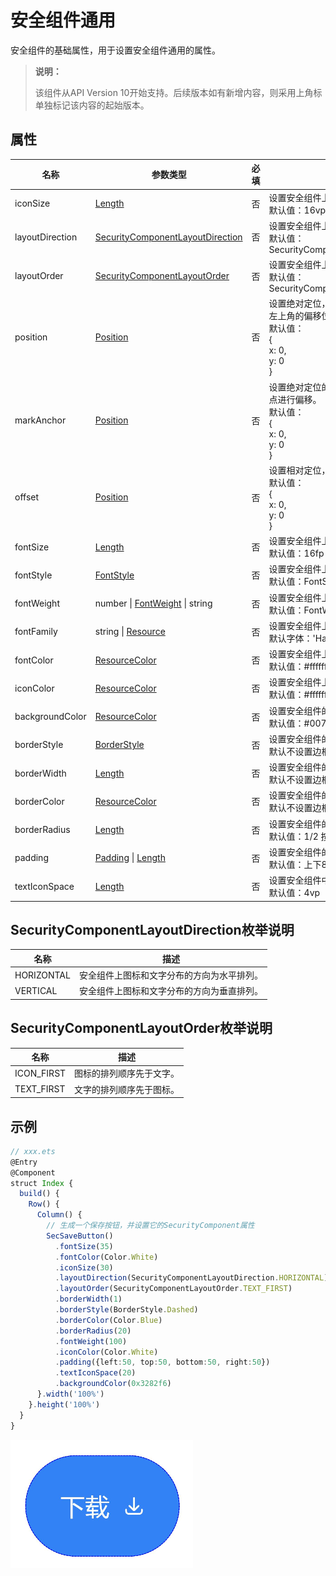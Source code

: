 # 安全组件通用

安全组件的基础属性，用于设置安全组件通用的属性。

> **说明：**
>
> 该组件从API Version 10开始支持。后续版本如有新增内容，则采用上角标单独标记该内容的起始版本。

## 属性

| 名称              | 参数类型                                     | 必填   | 描述                                       |
| --------------- | ---------------------------------------- | ---- | ---------------------------------------- |
| iconSize        | [Length](ts-types.md#length)             | 否    | 设置安全组件上图标的尺寸。<br/> 默认值：16vp              |
| layoutDirection | [SecurityComponentLayoutDirection](#securitycomponentlayoutdirection枚举说明) | 否    | 设置安全组件上图标和文字分布的方向。 <br/> 默认值：SecurityComponentLayoutDirection.HORIZONTAL |
| layoutOrder     | [SecurityComponentLayoutOrder](#securitycomponentlayoutorder枚举说明) | 否    | 设置安全组件上图标和文字分布的顺序。 <br/> 默认值：SecurityComponentLayoutOrder.ICON_FIRST |
| position        | [Position](ts-types.md#position8)        | 否    | 设置绝对定位，设置安全组件的左上角相对于父容器左上角的偏移位置。<br/> 默认值：<br/>{ <br/>x: 0,<br/>y: 0<br/>} |
| markAnchor      | [Position](ts-types.md#position8)        | 否    | 设置绝对定位的锚点，以安全组件的左上角作为基准点进行偏移。<br/> 默认值：<br/>{ <br/>x: 0,<br/>y: 0<br/>} |
| offset          | [Position](ts-types.md#position8)        | 否    | 设置相对定位，安全组件相对于自身的偏移量。<br/> 默认值：<br/>{ <br/>x: 0,<br/>y: 0<br/>} |
| fontSize        | [Length](ts-types.md#length)             | 否    | 设置安全组件上文字的尺寸。<br/> 默认值：16fp              |
| fontStyle       | [FontStyle](ts-appendix-enums.md#fontstyle) | 否    | 设置安全组件上文字的样式。<br/> 默认值：FontStyle.Normal  |
| fontWeight      | number \| [FontWeight](ts-appendix-enums.md#fontweight) \| string | 否    | 设置安全组件上文字粗细。 <br/> 默认值：FontWeight.Medium |
| fontFamily      | string \| [Resource](ts-types.md#resource类型) | 否    | 设置安全组件上文字的字体。 <br/>默认字体：'HarmonyOS Sans' |
| fontColor       | [ResourceColor](ts-types.md#resourcecolor) | 否    | 设置安全组件上文字的颜色。<br/> 默认值：#ffffffff         |
| iconColor       | [ResourceColor](ts-types.md#resourcecolor) | 否    | 设置安全组件上图标的颜色。<br/> 默认值：#ffffffff         |
| backgroundColor | [ResourceColor](ts-types.md#resourcecolor) | 否    | 设置安全组件的背景颜色。 <br/> 默认值：#007dff           |
| borderStyle     | [BorderStyle](ts-appendix-enums.md#borderstyle) | 否    | 设置安全组件的边框的样式。  <br/> 默认不设置边框样式           |
| borderWidth     | [Length](ts-types.md#length)             | 否    | 设置安全组件的边框的宽度。 <br/> 默认不设置边框宽度            |
| borderColor     | [ResourceColor](ts-types.md#resourcecolor) | 否    | 设置安全组件的边框的颜色。 <br/> 默认不设置边框颜色            |
| borderRadius    | [Length](ts-types.md#length)             | 否    | 设置安全组件的边框圆角半径。<br/> 默认值：1/2 按钮整高         |
| padding         | [Padding](ts-types.md#padding) \| [Length](ts-types.md#length) | 否    | 设置安全组件的内边距。 <br/> 默认值：上下8vp, 左右24vp      |
| textIconSpace   | [Length](ts-types.md#length)             | 否    | 设置安全组件中图标和文字的间距。  <br/> 默认值：4vp          |

## SecurityComponentLayoutDirection枚举说明

| 名称         | 描述                    |
| ---------- | --------------------- |
| HORIZONTAL | 安全组件上图标和文字分布的方向为水平排列。 |
| VERTICAL   | 安全组件上图标和文字分布的方向为垂直排列。 |

## SecurityComponentLayoutOrder枚举说明

| 名称         | 描述           |
| ---------- | ------------ |
| ICON_FIRST | 图标的排列顺序先于文字。 |
| TEXT_FIRST | 文字的排列顺序先于图标。 |

## 示例

```ts
// xxx.ets
@Entry
@Component
struct Index {
  build() {
    Row() {
      Column() {
        // 生成一个保存按钮，并设置它的SecurityComponent属性
        SecSaveButton()
          .fontSize(35)
          .fontColor(Color.White)
          .iconSize(30)
          .layoutDirection(SecurityComponentLayoutDirection.HORIZONTAL)
          .layoutOrder(SecurityComponentLayoutOrder.TEXT_FIRST)
          .borderWidth(1)
          .borderStyle(BorderStyle.Dashed)
          .borderColor(Color.Blue)
          .borderRadius(20)
          .fontWeight(100)
          .iconColor(Color.White)
          .padding({left:50, top:50, bottom:50, right:50})
          .textIconSpace(20)
          .backgroundColor(0x3282f6)
      }.width('100%')
    }.height('100%')
  }
}
```

![securitycomponent1](figures/securitycomponent1.png)
